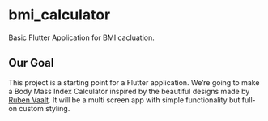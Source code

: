 # bmi_calculator

Basic Flutter Application for BMI cacluation. 

## Our Goal

This project is a starting point for a Flutter application.
We’re going to make a Body Mass Index Calculator inspired by the beautiful designs made by [Ruben Vaalt](https://dribbble.com/shots/4585382-Simple-BMI-Calculator). It will be a multi screen app with simple functionality but full-on custom styling. 

